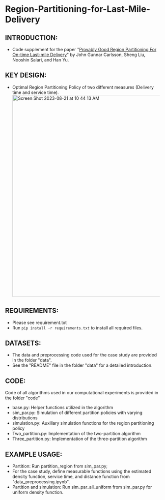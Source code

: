 # Region-Partitioning-for-Last-Mile-Delivery
## INTRODUCTION:
- Code supplement for the paper "[Provably Good Region Partitioning For On-time Last-mile Delivery](https://papers.ssrn.com/sol3/papers.cfm?abstract_id=3915544)" by John Gunnar Carlsson, Sheng Liu, Nooshin Salari, and Han Yu.

## KEY DESIGN:
- Optimal Region Partitioning Policy of two different measures (Delivery time and service time).
  <img width="657" alt="Screen Shot 2023-08-21 at 10 44 13 AM" src="https://github.com/Hanyu0814/Region-Partitioning-for-Last-Mile-Delivery/assets/42761678/e42bce8f-b108-49f7-b27c-b0c361a4337e">


## REQUIREMENTS:
- Please see requirement.txt
- Run  `pip install -r requirements.txt` to install all required files.

## DATASETS:
- The data and preprocessing code used for the case study are provided in the folder "data". 
- See the "README" file in the folder "data" for a detailed introduction.

## CODE:
Code of all algorithms used in our computational experiments is provided in the folder "code"
- base.py: Helper functions utilized in the algorithm
- sim_par.py: Simulation of different partition policies with varying distributions
- simulation.py: Auxiliary simulation functions for the region partitioning policy
- Two_partition.py: Implementation of the two-partition algorithm
- Three_partition.py: Implementation of the three-partition algorithm


## EXAMPLE USAGE:
- Partition: Run partition_region from sim_par.py;
- For the case study, define measurable functions using the estimated density function, service time, and distance function from "data_preprocessing.ipynb".
- Partition and simulation: Run sim_par_all_uniform from sim_par.py for uniform density function.
